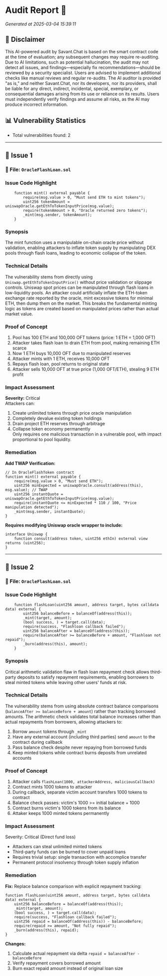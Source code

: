 # Audit Report 🎯

*Generated at 2025-03-04 15:39:11*

## 📝 Disclaimer


This AI-powered audit by Savant.Chat is based on the smart contract code at the time of evaluation; 
any subsequent changes may require re-auditing. Due to AI limitations, such as potential hallucination, 
the audit may not detect all issues, and findings—especially fix recommendations—should be reviewed by 
a security specialist. Users are advised to implement additional checks like manual reviews and regular 
re-audits. The AI auditor is provided "as is," and neither Savant.Chat, nor its developers, nor its 
providers, shall be liable for any direct, indirect, incidental, special, exemplary, or consequential 
damages arising from its use or reliance on its results. Users must independently verify findings and 
assume all risks, as the AI may produce incorrect information.

## 📊 Vulnerability Statistics

- Total vulnerabilities found: 2

---

## 🚨 Issue 1

### 📄 File: `OracleFlashLoan.sol`

### Issue Code Highlight

```solidity
    function mint() external payable {
        require(msg.value > 0, "Must send ETH to mint tokens");
        uint256 tokenAmount = uniswapOracle.getEthToTokenInputPrice(msg.value);
        require(tokenAmount > 0, "Oracle returned zero tokens");
        _mint(msg.sender, tokenAmount);
    }
```

### Synopsis

The mint function uses a manipulable on-chain oracle price without validation, enabling attackers to inflate token supply by manipulating DEX pools through flash loans, leading to economic collapse of the token.

### Technical Details

The vulnerability stems from directly using `Uniswap.getEthToTokenInputPrice()` without price validation or slippage controls. Uniswap spot prices can be manipulated through flash loans in low-liquidity pools. An attacker could artificially inflate the ETH-token exchange rate reported by the oracle, mint excessive tokens for minimal ETH, then dump them on the market. This breaks the fundamental minting logic as tokens are created based on manipulated prices rather than actual market value.

### Proof of Concept

1. Pool has 100 ETH and 100,000 OFT tokens (price: 1 ETH = 1,000 OFT)
2. Attacker takes flash loan to drain ETH from pool, making remaining ETH scarce
3. Now 1 ETH buys 10,000 OFT due to manipulated reserves
4. Attacker mints with 1 ETH, receives 10,000 OFT
5. Repays flash loan, pool returns to original state
6. Attacker sells 10,000 OFT at true price (1,000 OFT/ETH), stealing 9 ETH profit

### Impact Assessment

**Severity:** Critical  
Attackers can:  
1. Create unlimited tokens through price oracle manipulation  
2. Completely devalue existing token holdings  
3. Drain project ETH reserves through arbitrage  
4. Collapse token economy permanently  
Only requires one malicious transaction in a vulnerable pool, with impact proportional to pool liquidity.

### Remediation

**Add TWAP Verification:**  
```solidity
// In OracleFlashToken contract
function mint() external payable {
    require(msg.value > 0, "Must send ETH");
    uint256 minExpected = uniswapOracle.consult(address(this), msg.value); // TWAP
    uint256 instantQuote = uniswapOracle.getEthToTokenInputPrice(msg.value);
    require(instantQuote <= minExpected * 110 / 100, "Price manipulation detected");
    _mint(msg.sender, instantQuote);
}
```

**Requires modifying Uniswap oracle wrapper to include:**  
```solidity
interface Uniswap {
    function consult(address token, uint256 ethIn) external view returns (uint256);
}
```

---

## 🚨 Issue 2

### 📄 File: `OracleFlashLoan.sol`

### Issue Code Highlight

```solidity
    function flashLoan(uint256 amount, address target, bytes calldata data) external {
        uint256 balanceBefore = balanceOf(address(this));
        _mint(target, amount);
        (bool success, ) = target.call(data);
        require(success, "Flashloan callback failed");
        uint256 balanceAfter = balanceOf(address(this));
        require(balanceAfter >= balanceBefore + amount, "Flashloan not repaid");
        _burn(address(this), amount);
    }
```

### Synopsis

Critical arithmetic validation flaw in flash loan repayment check allows third-party deposits to satisfy repayment requirements, enabling borrowers to steal minted tokens while leaving other users' funds at risk.

### Technical Details

The vulnerability stems from using absolute contract balance comparisons (`balanceAfter >= balanceBefore + amount`) rather than tracking borrowed amounts. The arithmetic check validates total balance increases rather than actual repayments from borrowers, allowing attackers to:
1. Borrow `amount` tokens through `_mint`
2. Have any external account (including third parties) send `amount` to the contract during callback
3. Pass balance check despite never repaying from borrowed funds
4. Keep minted tokens while contract burns deposits from unrelated accounts

### Proof of Concept

1. Attacker calls `flashLoan(1000, attackerAddress, maliciousCallback)`
2. Contract mints 1000 tokens to attacker
3. During callback, separate victim account transfers 1000 tokens to contract
4. Balance check passes: victim's 1000 >= initial balance + 1000
5. Contract burns victim's 1000 tokens from its balance
6. Attaker keeps 1000 minted tokens permanently

### Impact Assessment

Severity: Critical (Direct fund loss)
- Attackers can steal unlimited minted tokens
- Third-party funds can be burned to cover unpaid loans
- Requires trivial setup: single transaction with accomplice transfer
- Permanent protocol insolvency through token supply inflation

### Remediation

**Fix:**
Replace balance comparison with explicit repayment tracking:
```solidity
function flashLoan(uint256 amount, address target, bytes calldata data) external {
    uint256 balanceBefore = balanceOf(address(this));
    _mint(target, amount);
    (bool success, ) = target.call(data);
    require(success, "Flashloan callback failed");
    uint256 repaid = balanceOf(address(this)) - balanceBefore;
    require(repaid >= amount, "Not fully repaid");
    _burn(address(this), repaid);
}
```

**Changes:**
1. Calculate actual repayment via delta `repaid = balanceAfter - balanceBefore`
2. Verify repayment covers borrowed amount
3. Burn exact repaid amount instead of original loan size

